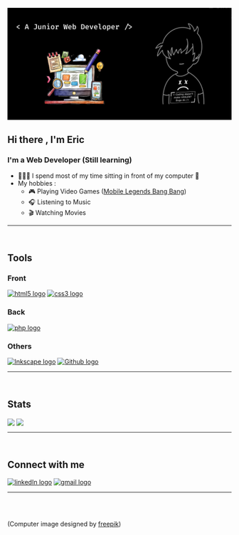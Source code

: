 ![erica banner, web developer](https://github.com/ERlCA/ERlCA/blob/main/banner.jpg)

## Hi there , I'm Eric

### I'm a Web Developer  \(Still learning\)
  
- 👨🏻‍💻 I spend most of my time sitting in front of my computer  🤣
- My hobbies :  
    - 🎮 Playing Video Games \([Mobile Legends Bang Bang]\)  
    - 🎧 Listening to Music  
    - 🎬 Watching Movies  

---

<br/>

## Tools
### Front 
<a href="https://developer.mozilla.org/en-US/docs/Web/HTML" target=_blank><img alt="html5 logo" title="html5" src="https://img.shields.io/badge/html5-%23E34F26.svg?style=for-the-badge&logo=html5&logoColor=white" /></a>
<a href="https://developer.mozilla.org/en-US/docs/Web/CSS" target=_blank><img alt="css3 logo" title="css3" src="https://img.shields.io/badge/css3-%231572B6.svg?style=for-the-badge&logo=css3&logoColor=white" /></a>
<a href="https://developer.mozilla.org/en-US/docs/Web/javascript" target=_blank ><img alt="" title="" src="https://img.shields.io/badge/javascript-%23323330.svg?style=for-the-badge&logo=javascript&logoColor=%23F7DF1E" /></a>

### Back
<a href="https://www.php.net/" target=_blank ><img alt="php logo" title="php" src="https://img.shields.io/badge/php-%23777BB4.svg?style=for-the-badge&logo=php&logoColor=white" /></a>

### Others 
<a href="https://inkscape.org/" target=_blank><img alt="Inkscape logo" title="Inkscape" src="https://img.shields.io/badge/Inkscape-e0e0e0?style=for-the-badge&logo=inkscape&logoColor=080A13" /></a> <a href="#"><img alt="Github logo" title="Github" src="https://img.shields.io/badge/github-%23121011.svg?style=for-the-badge&logo=github&logoColor=white" /></a>

---

<br/>

## Stats  
<p><img align="center" width="47%" src="https://github-readme-stats.vercel.app/api?username=ERlCA&show_icons=true&theme=great-gatsby&hide=stars,contribs" />
<img align="center" width="47%" src="https://github-readme-stats.vercel.app/api/top-langs/?username=ERlCA&show_icons=true&theme=great-gatsby&exclude_repo=github-readme-stats,ERlCA.github.io&layout=compact&hide_progress=true" />
</p>   

---

<br/>

## Connect with me   
<a href="https://www.linkedin.com/in/ericah-f" target=_blank><img alt="linkedIn logo" title="linkedIn" src="https://img.shields.io/badge/linkedin-%230077B5.svg?style=for-the-badge&logo=linkedin&logoColor=white" /></a> <a href="mailto:fanomeric@gmail.com"><img alt="gmail logo" title="gmail" src="https://img.shields.io/badge/Gmail-D14836?style=for-the-badge&logo=gmail&logoColor=white" /></a>   

---

<br/>
<br/>

\(Computer image designed by [freepik]\)  

<br/>
<br/>

[Mobile Legends Bang Bang]: https://www.mobilelegends.com
[linkedin]: https://www.linkedin.com/in/ericah-f
[freepik]: http://www.freepik.com

<!-- ![Discord](https://img.shields.io/badge/Discord-%235865F2.svg?style=for-the-badge&logo=discord&logoColor=white)
![Gmail](https://img.shields.io/badge/Gmail-D14836?style=for-the-badge&logo=gmail&logoColor=white)
![WhatsApp](https://img.shields.io/badge/WhatsApp-25D366?style=for-the-badge&logo=whatsapp&logoColor=white) -->
